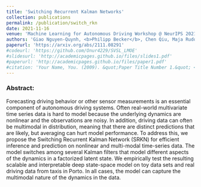 ```yaml
---
title: 'Switching Recurrent Kalman Networks'
collection: publications
permalink: /publication/switch_rkn
date: 2021-11-16
venue: 'Machine Learning for Autonomous Driving Workshop @ NeurIPS 2021'
authors: 'Giao Nguyen-Quynh, <b>Philipp Becker</b>, Chen Qiu, Maja Rudolph, Gerhard Neumann'
paperurl: 'https://arxiv.org/abs/2111.08291'
#codeurl: 'https://github.com/Onur4229/SVSL_LMOE'
#slidesurl: 'http://academicpages.github.io/files/slides1.pdf'
#paperurl: 'http://academicpages.github.io/files/paper1.pdf'
#citation: 'Your Name, You. (2009). &quot;Paper Title Number 1.&quot; <i>Journal 1</i>. 1(1).'
---
```


<p>
<h3> Abstract: </h3>
Forecasting driving behavior or other sensor measurements is an essential component of autonomous driving systems. Often real-world multivariate time series data is hard to model because the underlying dynamics are nonlinear and the observations are noisy. In addition, driving data can often be multimodal in distribution, meaning that there are distinct predictions that are likely, but averaging can hurt model performance. To address this, we propose the Switching Recurrent Kalman Network (SRKN) for efficient inference and prediction on nonlinear and multi-modal time-series data. The model switches among several Kalman filters that model different aspects of the dynamics in a factorized latent state. We empirically test the resulting scalable and interpretable deep state-space model on toy data sets and real driving data from taxis in Porto. In all cases, the model can capture the multimodal nature of the dynamics in the data.
</p>